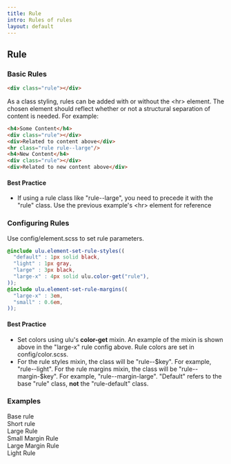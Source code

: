```yaml
---
title: Rule
intro: Rules of rules
layout: default
---
```


## Rule

### Basic Rules

```html
<div class="rule"></div>
```
<div class="rule"></div>

As a class styling, rules can be added with or without the \<hr> element. The chosen element should reflect whether or not a structural separation of content is needed. For example:
```html
<h4>Some Content</h4>
<div class="rule"></div>
<div>Related to content above</div>
<hr class="rule rule--large"/>
<h4>New Content</h4>
<div class="rule"></div>
<div>Related to new content above</div>
```

<h4 class='h6'>Best Practice</h4>

- If using a rule class like "rule--large", you need to precede it with the "rule" class. Use the previous example's \<hr> element for reference

### Configuring Rules

Use config/element.scss to set rule parameters.

```scss
@include ulu.element-set-rule-styles((
  "default" : 1px solid black, 
  "light" : 1px gray,
  "large" : 3px black,
  "large-x" : 4px solid ulu.color-get("rule"),
));
@include ulu.element-set-rule-margins((
  "large-x" : 3em,
  "small" : 0.6em,
));
```


<h4 class='h6'>Best Practice</h4>

- Set colors using ulu's **color-get** mixin. An example of the mixin is shown above in the "large-x" rule config above. Rule colors are set in config/color.scss.
- For the rule styles mixin, the class will be "rule--$key". For example, "rule--light". For the rule margins mixin, the class will be "rule--margin-$key". For example, "rule--margin-large". "Default" refers to the base "rule" class, **not** the "rule-default" class.


### Examples
<div>
Base rule
</div>
<div class="rule"></div>
<div>
Short rule
</div>
<div class="rule rule--short"></div>
<div>
Large Rule
</div>
<div class="rule rule--large"></div>
<div>
Small Margin Rule
</div>
<div class="rule rule--margin-small"></div>
<div>
Large Margin Rule
</div>
<div class="rule rule--margin-large"></div>
<div>
Light Rule
</div>
<div class="rule rule--light"></div>